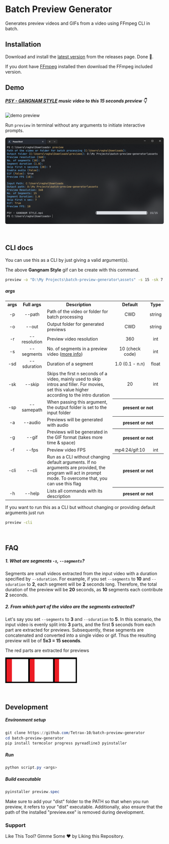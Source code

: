 # Batch Preview Generator

Generates preview videos and GIFs from a video using FFmpeg CLI in batch.

## Installation

Download and install the [latest version](https://github.com/Tetrax-10/batch-preview-generator/releases/latest) from the releases page. Done 🎉.

If you dont have [FFmpeg](https://ffmpeg.org/) installed then download the FFmpeg included version.

## Demo

##### [PSY - GANGNAM STYLE](https://www.youtube.com/watch?v=9bZkp7q19f0) music video to this 15 seconds preview 👇

![demo preview](./assets/demo.gif)

Run `preview` in terminal without any arguments to initiate interactive prompts.

![demo terminal](./assets/demo.png)

</br>

## CLI docs

You can use this as a CLI by just giving a valid argument(s).

The above **Gangnam Style** gif can be create with this command.

```sh
preview -o "D:\My Projects\batch-preview-generator\assets" -s 15 -sk 7 -g
```

##### args

<table>
  <tr align="center">
    <td><b>args</b></td>
    <td><b>Full args</b></td>
    <td><b>Description</b></td>
    <td><b>Default</b></td>
    <td><b>Type</b></td>
  </tr>
  <tr align="center">
    <td>-p</td>
    <td>--path</td>
    <td align="left">Path of the video or folder for batch processing</td>
    <td>CWD</td>
    <td>string</td>
  </tr>
  <tr align="center">
    <td>-o</td>
    <td>--out</td>
    <td align="left">Output folder for generated previews</td>
    <td>CWD</td>
    <td>string</td>
  </tr>
  <tr align="center">
    <td>-r</td>
    <td>--resolution</td>
    <td align="left">Preview video resolution</td>
    <td>360</td>
    <td>int</td>
  </tr>
  <tr align="center">
    <td>-s</td>
    <td>--segments</td>
    <td align="left">No. of segments in a preview video (<a href="#FAQ">more info</a>)</td>
    <td>10 (check code)</td>
    <td>int</td>
  </tr>
  <tr align="center">
    <td>-sd</td>
    <td>--sduration</td>
    <td align="left">Duration of a segment</td>
    <td>1.0 (0.1 - n.n)</td>
    <td>float</td>
  </tr>
  <tr align="center">
    <td>-sk</td>
    <td>--skip</td>
    <td align="left">Skips the first n seconds of a video, mainly used to skip intros and filler. For movies, set this value higher according to the intro duration</td>
    <td>20</td>
    <td>int</td>
  </tr>
  <tr align="center">
    <td>-sp</td>
    <td>--samepath</td>
    <td align="left">When passing this argument, the output folder is set to the input folder</td>
    <th colspan="2">present or not</th>
  </tr>
  <tr align="center">
    <td>-a</td>
    <td>--audio</td>
    <td align="left">Previews will be generated with audio</td>
    <th colspan="2">present or not</th>
  </tr>
  <tr align="center">
    <td>-g</td>
    <td>--gif</td>
    <td align="left">Previews will be generated in the GIF format (takes more time & space)</td>
    <th colspan="2">present or not</th>
  </tr>
  <tr align="center">
    <td>-f</td>
    <td>--fps</td>
    <td align="left">Preview video FPS</td>
    <td>mp4:24/gif:10</td>
    <td>int</td>
  </tr>
  <tr align="center">
    <td>-cli</td>
    <td>--cli</td>
    <td align="left">Run as a CLI without changing default arguments. If no arguments are provided, the program will act in prompt mode. To overcome that, you can use this flag</td>
    <th colspan="2">present or not</th>
  </tr>
  <tr align="center">
    <td>-h</td>
    <td>--help</td>
    <td align="left">Lists all commands with its description</td>
    <th colspan="2">present or not</th>
  </tr>
</table>

If you want to run this as a CLI but without changing or providing default arguments just run

```sh
preview -cli
```

</br>

## FAQ

##### 1. What are segments `-s`, `--segments`?

Segments are small videos extracted from the input video with a duration specified by `--sduration`. For example, if you set `--segments` to **10** and `--sduration` to **2**, each segment will be **2** seconds long. Therefore, the total duration of the preview will be **20** seconds, as **10** segments each contribute **2** seconds.

##### 2. From which part of the video are the segments extracted?

Let's say you set `--segments` to **3** and `--sduration` to **5**. In this scenario, the input video is evenly split into **3** parts, and the first **5** seconds from each part are extracted for previews. Subsequently, these segments are concatenated and converted into a single video or gif. Thus the resulting preview will be of **5x3 = 15 seconds**.

The red parts are extracted for previews

![segments](./assets/segments.png)

</br>

## Development

##### Environment setup

```powershell
git clone https://github.com/Tetrax-10/batch-preview-generator
cd batch-preview-generator
pip install termcolor progress pyreadline3 pyinstaller
```

##### Run

```powershell
python script.py <args>
```

##### Build executable

```powershell
pyinstaller preview.spec
```

Make sure to add your "dist" folder to the PATH so that when you run preview, it refers to your "dist" executable. Additionally, also ensure that the path of the installed "preview.exe" is removed during development.

### Support

Like This Tool? Gimme Some ❤️ by Liking this Repository.
